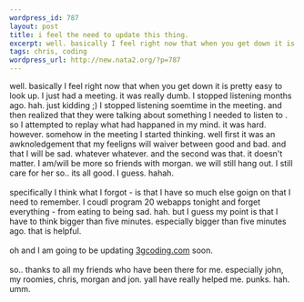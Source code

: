 ```yaml
--- 
wordpress_id: 787
layout: post
title: i feel the need to update this thing.
excerpt: well. basically I feel right now that when you get down it is pretty easy to look up. I just had a meeting. it was really dumb. I stopped listening months ago. hah. just kidding ;) I stopped listening soemtime in the meeting. and then realized that they were talking about something I needed to listen to . so I attempted to replay what had happaned in my mind. it was hard. however. somehow in the ...
tags: chris, coding
wordpress_url: http://new.nata2.org/?p=787
---
```

well. basically I feel right now that when you get down it is pretty easy to look up. I just had a meeting. it was really dumb. I stopped listening months ago. hah. just kidding ;) I stopped listening soemtime in the meeting. and then realized that they were talking about something I needed to listen to . so I attempted to replay what had happaned in my mind. it was hard. however. somehow in the meeting I started thinking. well first it was an awknoledgement that my feeligns will waiver between good and bad. and that I will be sad. whatever whatever. and the second was that. it doesn't matter. I  am/will be more so friends with morgan. we will still hang out. I still care for her so.. its all good. I guess. hahah. 
<br/><br/>
specifically I think what I forgot - is that I have so much else goign on that I need to remember. I coudl program 20 webapps tonight and forget everything - from eating to being sad. hah. but I guess my point is that I have to think bigger than five minutes. especially bigger than five minutes ago. that is helpful. <br/><br/>oh and I am going to be updating <a href="http://3gcoding.com">3gcoding.com</a> soon. <br/><br/>
so.. thanks to all my friends who have been there for me. especially john, my roomies, chris, morgan and jon. yall have really helped me. punks. hah. umm. 
